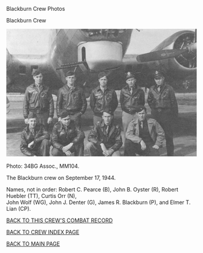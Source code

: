 
Blackburn Crew Photos






 




Blackburn Crew  
  

![](Blackburn.jpg)  

Photo: 34BG Assoc., MM104.  

The Blackburn crew on September 17, 1944\.  

Names, not in order: Robert C. Pearce (B), John B. Oyster (R), Robert Huebler (TT), Curtis Orr (N),   
John Wolf (WG), John J. Denter (G), James R. Blackburn (P), and Elmer T. Lian (CP).  
  

[BACK TO THIS CREW'S COMBAT RECORD](ValorToVictory/crews/Blackburn.md)  

[BACK TO CREW INDEX PAGE](ValorToVictory/000crews.md)  

[BACK TO MAIN PAGE](ValorToVictory/index.html)


